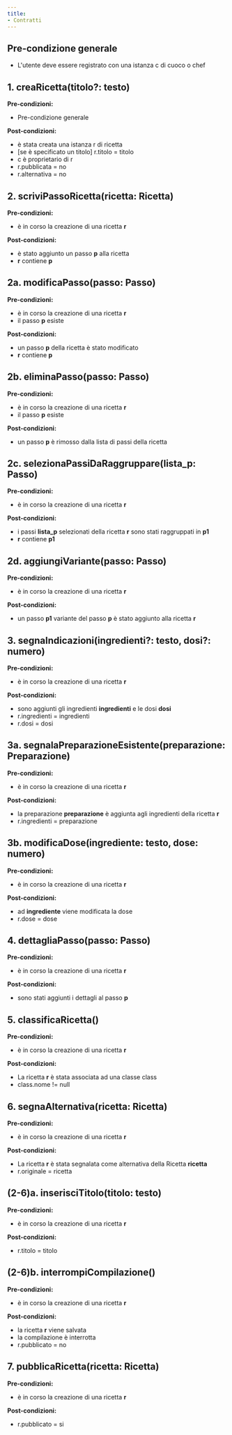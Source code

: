 ```yaml
---
title:
- Contratti
---
```


## Pre-condizione generale

+ L'utente deve essere registrato con una istanza c di cuoco o chef

## 1. creaRicetta(titolo?: testo)
**Pre-condizioni:**

+ Pre-condizione generale

**Post-condizioni:**

+ è stata creata una istanza r di ricetta
+ [se è specificato un titolo] r.titolo = titolo
+ c è proprietario di r
+ r.pubblicata = no
+ r.alternativa = no

## 2. scriviPassoRicetta(ricetta: Ricetta)

**Pre-condizioni:** 	

+ è in corso la creazione di una ricetta **r**

**Post-condizioni:**

+ è stato aggiunto un passo **p** alla ricetta
+ **r** contiene **p**

## 2a. modificaPasso(passo: Passo)

**Pre-condizioni:**

+ è in corso la creazione di una ricetta **r**
+ il passo **p** esiste

**Post-condizioni:**

+ un passo **p** della ricetta è stato modificato
+ **r** contiene **p**

## 2b. eliminaPasso(passo: Passo)

**Pre-condizioni:**

+ è in corso la creazione di una ricetta **r**
+ il passo **p** esiste

**Post-condizioni:**

+ un passo **p** è rimosso dalla lista di passi della ricetta

## 2c. selezionaPassiDaRaggruppare(lista_p: Passo) 

**Pre-condizioni:**

+ è in corso la creazione di una ricetta **r**

**Post-condizioni:**

+ i passi **lista_p** selezionati della ricetta **r** sono stati raggruppati in **p1**
+ **r** contiene **p1**

## 2d. aggiungiVariante(passo: Passo)

**Pre-condizioni:**

+ è in corso la creazione di una ricetta **r**

**Post-condizioni:**

+ un passo **p1** variante del passo **p** è stato aggiunto alla ricetta **r**

## 3. segnaIndicazioni(ingredienti?: testo, dosi?: numero)

**Pre-condizioni:**

+ è in corso la creazione di una ricetta **r**

**Post-condizioni:**

+ sono aggiunti gli ingredienti **ingredienti** e le dosi **dosi**
+ r.ingredienti = ingredienti
+ r.dosi = dosi

## 3a. segnalaPreparazioneEsistente(preparazione: Preparazione)

**Pre-condizioni:**

+ è in corso la creazione di una ricetta **r**

**Post-condizioni:**

+ la preparazione **preparazione** è aggiunta agli ingredienti della ricetta **r**
+ r.ingredienti = preparazione

## 3b. modificaDose(ingrediente: testo, dose: numero)

**Pre-condizioni:**

+ è in corso la creazione di una ricetta **r**

**Post-condizioni:**

+ ad **ingrediente** viene modificata la dose
+ r.dose = dose

## 4. dettagliaPasso(passo: Passo)

**Pre-condizioni:**

+ è in corso la creazione di una ricetta **r**

**Post-condizioni:**

+ sono stati aggiunti i dettagli al passo **p**

## 5. classificaRicetta()

**Pre-condizioni:**

+ è in corso la creazione di una ricetta **r**

**Post-condizioni:**

+ La ricetta **r** è stata associata ad una classe class
+ class.nome != null

## 6. segnaAlternativa(ricetta: Ricetta)

**Pre-condizioni:**

+ è in corso la creazione di una ricetta **r**

**Post-condizioni:**

+ La ricetta **r** è stata segnalata come alternativa della Ricetta **ricetta**
+ r.originale = ricetta

## (2-6)a. inserisciTitolo(titolo: testo)

**Pre-condizioni:**

+ è in corso la creazione di una ricetta **r**

**Post-condizioni:**

+ r.titolo = titolo

## (2-6)b. interrompiCompilazione()

**Pre-condizioni:**

+ è in corso la creazione di una ricetta **r**

**Post-condizioni:**

+ la ricetta **r** viene salvata
+ la compilazione è interrotta
+ r.pubblicato = no

## 7. pubblicaRicetta(ricetta: Ricetta)

**Pre-condizioni:**

+ è in corso la creazione di una ricetta **r**

**Post-condizioni:**

+ r.pubblicato = si



